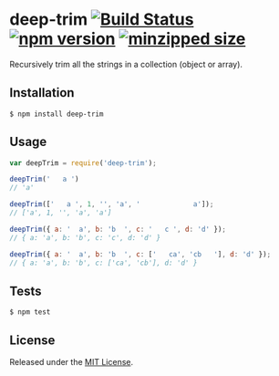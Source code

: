 # deep-trim [![Build Status](https://travis-ci.org/carsy/node-deep-trim.svg?branch=master)](https://travis-ci.org/carsy/node-deep-trim) [![npm version](https://img.shields.io/npm/v/deep-trim.svg?style=flat)](https://www.npmjs.com/package/deep-trim) [![minzipped size](https://img.shields.io/bundlephobia/minzip/deep-trim.svg?label=gzip%20size)](https://bundlephobia.com/result?p=deep-trim)


Recursively trim all the strings in a collection (object or array).


## Installation

`$ npm install deep-trim`

## Usage

```js
var deepTrim = require('deep-trim');

deepTrim('   a ')
// 'a'

deepTrim(['   a ', 1, '', 'a', '             a']);
// ['a', 1, '', 'a', 'a']

deepTrim({ a: '  a', b: 'b  ', c: '   c ', d: 'd' });
// { a: 'a', b: 'b', c: 'c', d: 'd' }

deepTrim({ a: '  a', b: 'b  ', c: ['   ca', 'cb   '], d: 'd' });
// { a: 'a', b: 'b', c: ['ca', 'cb'], d: 'd' }
```

## Tests

`$ npm test`


## License

Released under the [MIT License](http://www.opensource.org/licenses/mit-license.php).
